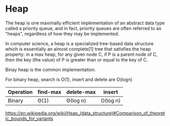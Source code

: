 # Heap

The heap is one maximally efficient implementation of an abstract data type called a priority queue, and in fact, priority queues are often referred to as "heaps", regardless of how they may be implemented. 

In computer science, a heap is a specialized tree-based data structure which is essentially an almost complete[1] tree that satisfies the heap property: in a max heap, for any given node C, if P is a parent node of C, then the key (the value) of P is greater than or equal to the key of C. 

Binay heap is the common implementation.

For binary heap, search is O(1), insert and delete are O(logn)

|Operation|	find-max|	delete-max|	insert
|---|---|---|---
|Binary|	Θ(1)|	   Θ(log n)|	    O(log n)

https://en.wikipedia.org/wiki/Heap_(data_structure)#Comparison_of_theoretic_bounds_for_variants
